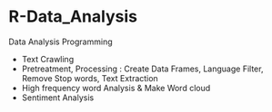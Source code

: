 # R-Data_Analysis
Data Analysis Programming

- Text Crawling
- Pretreatment, Processing : Create Data Frames, Language Filter, Remove Stop words, Text Extraction
- High frequency word Analysis & Make Word cloud
- Sentiment Analysis
